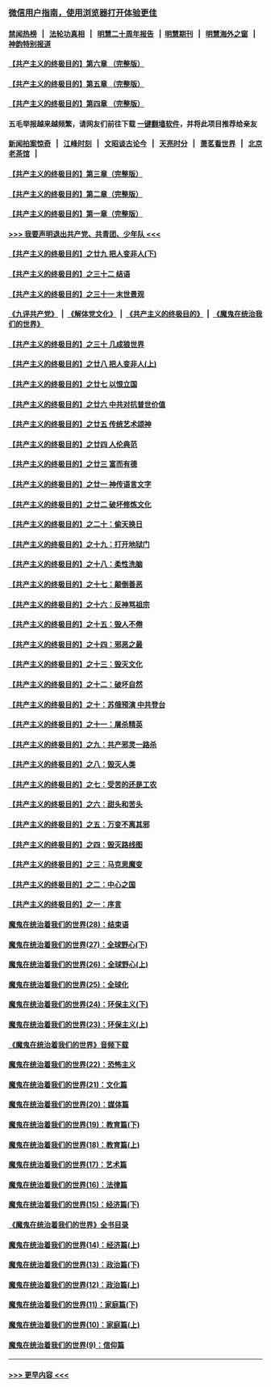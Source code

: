 ### [微信用户指南，使用浏览器打开体验更佳](https://github.com/gfw-breaker/banned-news1/blob/master/indexes/wechat-guide.md?t=0)
#### [禁闻热榜](热点新闻.md?t=0)  &nbsp;&nbsp;|&nbsp;&nbsp; [法轮功真相](https://github.com/gfw-breaker/truth/blob/master/README.md?t=0) &nbsp;&nbsp;|&nbsp;&nbsp; [明慧二十周年报告](https://github.com/gfw-breaker/mh-reports/blob/master/README.md?t=0) &nbsp;&nbsp;|&nbsp;&nbsp;[明慧期刊](https://github.com/gfw-breaker/mh-qikan) &nbsp;&nbsp;|&nbsp;&nbsp; [明慧海外之窗](https://github.com/gfw-breaker/mh-news/blob/master/README.md?t=0) &nbsp;&nbsp;|&nbsp;&nbsp; [神韵特别报道](https://github.com/gfw-breaker/mh-news/blob/master/shenyun.md?t=0)
#### [【共产主义的终极目的】第六章 （完整版）](../pages/nsc422/n11428913.md?t=02080702) 
#### [【共产主义的终极目的】第五章 （完整版）](../pages/nsc422/n11428912.md?t=02080702) 
#### [【共产主义的终极目的】第四章 （完整版）](../pages/nsc422/n11428907.md?t=02080702) 
#### 五毛举报越来越频繁，请网友们前往下载 [一键翻墙软件](https://github.com/gfw-breaker/ssr-accounts)，并将此项目推荐给亲友
#### [新闻拍案惊奇](https://github.com/gfw-breaker/banned-news1/blob/master/pages/link4.md) &nbsp;&nbsp;|&nbsp;&nbsp; [江峰时刻](https://github.com/gfw-breaker/banned-news1/blob/master/pages/link4.md) &nbsp;&nbsp;|&nbsp;&nbsp; [文昭谈古论今](https://github.com/gfw-breaker/banned-news1/blob/master/pages/link4.md) &nbsp;&nbsp;|&nbsp;&nbsp; [天亮时分](https://github.com/gfw-breaker/banned-news1/blob/master/pages/link4.md) &nbsp;&nbsp;|&nbsp;&nbsp; [萧茗看世界](https://github.com/gfw-breaker/banned-news1/blob/master/pages/link4.md) &nbsp;&nbsp;|&nbsp;&nbsp; [北京老茶馆](https://github.com/gfw-breaker/banned-news1/blob/master/pages/link4.md) &nbsp;&nbsp;|&nbsp;&nbsp; 
#### [【共产主义的终极目的】第三章（完整版）](../pages/nsc422/n11428848.md?t=02080702) 
#### [【共产主义的终极目的】第二章（完整版）](../pages/nsc422/n11428831.md?t=02080702) 
#### [【共产主义的终极目的】第一章（完整版）](../pages/nsc422/n11417651.md?t=02080702) 
#### [>>> 我要声明退出共产党、共青团、少年队 <<<](https://github.com/begood0513/goodnews/blob/master/quit/letter.md) 
#### [【共产主义的终极目的】之廿九 把人变非人(下)](../pages/nsc422/n11344140.md?t=02080702) 
#### [【共产主义的终极目的】之三十二 结语](../pages/nsc422/n11360535.md?t=02080702) 
#### [【共产主义的终极目的】之三十一 末世景观](../pages/nsc422/n11351129.md?t=02080702) 
#### [《九评共产党》](https://github.com/begood0513/9ping.md/blob/master/README.md) &nbsp;|&nbsp; [《解体党文化》](../../../../jtdwh.md/blob/master/README.md)  &nbsp;|&nbsp; [《共产主义的终极目的》](../../../../gczydzjmd.md/blob/master/README.md) &nbsp;|&nbsp; [《魔鬼在统治我们的世界》](../../../../mgztzwmdsj.md/blob/master/README.md) 
#### [【共产主义的终极目的】之三十 几成狼世界](../pages/nsc422/n11348280.md?t=02080702) 
#### [【共产主义的终极目的】之廿八 把人变非人(上)](../pages/nsc422/n11340492.md?t=02080702) 
#### [【共产主义的终极目的】之廿七 以恨立国](../pages/nsc422/n11336944.md?t=02080702) 
#### [【共产主义的终极目的】之廿六 中共对抗普世价值](../pages/nsc422/n11324785.md?t=02080702) 
#### [【共产主义的终极目的】之廿五 传统艺术颂神](../pages/nsc422/n11296396.md?t=02080702) 
#### [【共产主义的终极目的】之廿四 人伦典范](../pages/nsc422/n11296397.md?t=02080702) 
#### [【共产主义的终极目的】之廿三 富而有德](../pages/nsc422/n11283598.md?t=02080702) 
#### [【共产主义的终极目的】之廿一 神传语言文字](../pages/nsc422/n11263265.md?t=02080702) 
#### [【共产主义的终极目的】之廿二 破坏修炼文化](../pages/nsc422/n11245728.md?t=02080702) 
#### [【共产主义的终极目的】之二十：偷天换日](../pages/nsc422/n11238846.md?t=02080702) 
#### [【共产主义的终极目的】之十九：打开地狱门](../pages/nsc422/n11206376.md?t=02080702) 
#### [【共产主义的终极目的】之十八：柔性洗脑](../pages/nsc422/n11199994.md?t=02080702) 
#### [【共产主义的终极目的】之十七：颠倒善恶](../pages/nsc422/n11179782.md?t=02080702) 
#### [【共产主义的终极目的】之十六：反神骂祖宗](../pages/nsc422/n11166798.md?t=02080702) 
#### [【共产主义的终极目的】之十五：毁人不倦](../pages/nsc422/n11166792.md?t=02080702) 
#### [【共产主义的终极目的】之十四：邪恶之最](../pages/nsc422/n11150249.md?t=02080702) 
#### [【共产主义的终极目的】之十三：毁灭文化](../pages/nsc422/n11135227.md?t=02080702) 
#### [【共产主义的终极目的】之十二：破坏自然](../pages/nsc422/n11135214.md?t=02080702) 
#### [【共产主义的终极目的】之十：苏俄预演 中共登台](../pages/nsc422/n11118424.md?t=02080702) 
#### [【共产主义的终极目的】之十一：屠杀精英](../pages/nsc422/n11118442.md?t=02080702) 
#### [【共产主义的终极目的】之九：共产邪灵一路杀](../pages/nsc422/n11114139.md?t=02080702) 
#### [【共产主义的终极目的】之八：毁灭人类](../pages/nsc422/n11108503.md?t=02080702) 
#### [【共产主义的终极目的】之七：受苦的还是工农](../pages/nsc422/n11101809.md?t=02080702) 
#### [【共产主义的终极目的】之六：甜头和苦头](../pages/nsc422/n11096971.md?t=02080702) 
#### [【共产主义的终极目的】之五：万变不离其邪](../pages/nsc422/n11091285.md?t=02080702) 
#### [【共产主义的终极目的】之四：毁灭路线图](../pages/nsc422/n11086284.md?t=02080702) 
#### [【共产主义的终极目的】之三：马克思魔变](../pages/nsc422/n11061941.md?t=02080702) 
#### [【共产主义的终极目的】之二：中心之国](../pages/nsc422/n11047728.md?t=02080702) 
#### [【共产主义的终极目的】之一：序言](../pages/nsc422/n11086077.md?t=02080702) 
#### [魔鬼在统治着我们的世界(28)：结束语](../pages/nsc422/n10936246.md?t=02080702) 
#### [魔鬼在统治着我们的世界(27)：全球野心(下)](../pages/nsc422/n10928319.md?t=02080702) 
#### [魔鬼在统治着我们的世界(26)：全球野心(上)](../pages/nsc422/n10900318.md?t=02080702) 
#### [魔鬼在统治着我们的世界(25)：全球化](../pages/nsc422/n10788205.md?t=02080702) 
#### [魔鬼在统治着我们的世界(24)：环保主义(下)](../pages/nsc422/n10695307.md?t=02080702) 
#### [魔鬼在统治着我们的世界(23)：环保主义(上)](../pages/nsc422/n10688613.md?t=02080702) 
#### [《魔鬼在统治着我们的世界》音频下载](../pages/nsc422/n10635553.md?t=02080702) 
#### [魔鬼在统治着我们的世界(22)：恐怖主义](../pages/nsc422/n10614727.md?t=02080702) 
#### [魔鬼在统治着我们的世界(21)：文化篇](../pages/nsc422/n10597706.md?t=02080702) 
#### [魔鬼在统治着我们的世界(20)：媒体篇](../pages/nsc422/n10586579.md?t=02080702) 
#### [魔鬼在统治着我们的世界(19)：教育篇(下)](../pages/nsc422/n10564808.md?t=02080702) 
#### [魔鬼在统治着我们的世界(18)：教育篇(上)](../pages/nsc422/n10526970.md?t=02080702) 
#### [魔鬼在统治着我们的世界(17)：艺术篇](../pages/nsc422/n10499093.md?t=02080702) 
#### [魔鬼在统治着我们的世界(16)：法律篇](../pages/nsc422/n10485969.md?t=02080702) 
#### [魔鬼在统治着我们的世界(15)：经济篇(下)](../pages/nsc422/n10469975.md?t=02080702) 
#### [《魔鬼在统治着我们的世界》全书目录](../pages/nsc422/n10464261.md?t=02080702) 
#### [魔鬼在统治着我们的世界(14)：经济篇(上)](../pages/nsc422/n10457370.md?t=02080702) 
#### [魔鬼在统治着我们的世界(13)：政治篇(下)](../pages/nsc422/n10448270.md?t=02080702) 
#### [魔鬼在统治着我们的世界(12)：政治篇(上)](../pages/nsc422/n10444576.md?t=02080702) 
#### [魔鬼在统治着我们的世界(11)：家庭篇(下)](../pages/nsc422/n10440961.md?t=02080702) 
#### [魔鬼在统治着我们的世界(10)：家庭篇(上)](../pages/nsc422/n10435448.md?t=02080702) 
#### [魔鬼在统治着我们的世界(9)：信仰篇](../pages/nsc422/n10432159.md?t=02080702) 

----
#### [ >>> 更早内容 <<< ](../indexes/nsc422-earlier.md)

